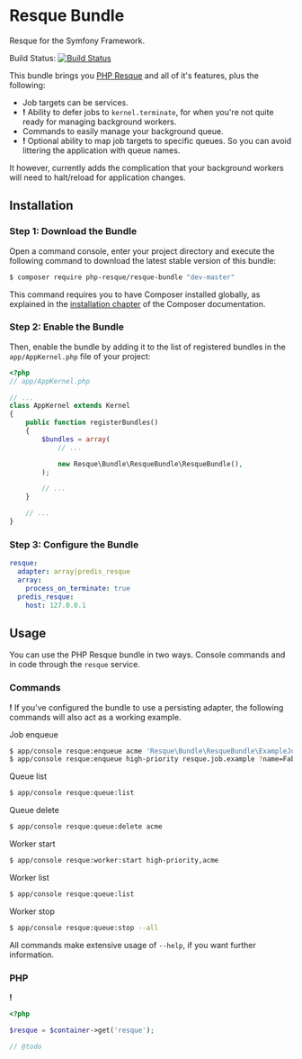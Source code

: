 # Resque Bundle

Resque for the Symfony Framework.

Build Status: [![Build Status](https://api.travis-ci.org/php-resque/resque-bundle.png?branch=master)](https://travis-ci.org/php-resque/resque)

This bundle brings you [PHP Resque](https://github.com/php-resque/resque) and all of it's features, plus the following:

 * Job targets can be services.
 * **!** Ability to defer jobs to `kernel.terminate`, for when you're not quite ready for managing background workers.
 * Commands to easily manage your background queue.
 * **!** Optional ability to map job targets to specific queues. So you can avoid littering the application with queue names.

It however, currently adds the complication that your background workers will need to halt/reload for application changes.

## Installation

### Step 1: Download the Bundle

Open a command console, enter your project directory and execute the
following command to download the latest stable version of this bundle:

```bash
$ composer require php-resque/resque-bundle "dev-master"
```

This command requires you to have Composer installed globally, as explained
in the [installation chapter](https://getcomposer.org/doc/00-intro.md)
of the Composer documentation.

### Step 2: Enable the Bundle

Then, enable the bundle by adding it to the list of registered bundles
in the `app/AppKernel.php` file of your project:

```php
<?php
// app/AppKernel.php

// ...
class AppKernel extends Kernel
{
    public function registerBundles()
    {
        $bundles = array(
            // ...

            new Resque\Bundle\ResqueBundle\ResqueBundle(),
        );

        // ...
    }

    // ...
}
```

### Step 3: Configure the Bundle

```yaml
resque:
  adapter: array|predis_resque
  array:
    process_on_terminate: true
  predis_resque:
    host: 127.0.0.1
```

## Usage

You can use the PHP Resque bundle in two ways. Console commands and in code through the `resque` service.

### Commands

**!** If you've configured the bundle to use a persisting adapter, the following commands will also act as a working example.

Job enqueue

```bash
$ app/console resque:enqueue acme 'Resque\Bundle\ResqueBundle\ExampleJob'
$ app/console resque:enqueue high-priority resque.job.example ?name=Fabian
```

Queue list

```bash
$ app/console resque:queue:list
```

Queue delete

```bash
$ app/console resque:queue:delete acme
```

Worker start

```bash
$ app/console resque:worker:start high-priority,acme
```

Worker list

```bash
$ app/console resque:queue:list
```

Worker stop

```bash
$ app/console resque:queue:stop --all
```

All commands make extensive usage of `--help`, if you want further information.

### PHP

**!** 

```php
<?php

$resque = $container->get('resque');

// @todo 
```
